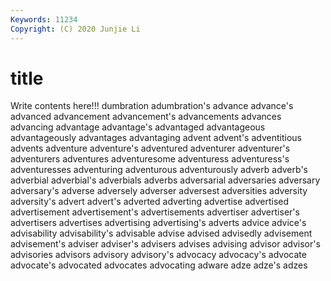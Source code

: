 ```yaml
---
Keywords: 11234
Copyright: (C) 2020 Junjie Li
---
```


# title

Write contents here!!!
dumbration 
adumbration's 
advance 
advance's 
advanced 
advancement
advancement's 
advancements 
advances 
advancing 
advantage 
advantage's 
advantaged 
advantageous 
advantageously 
advantages
advantaging 
advent 
advent's 
adventitious 
advents 
adventure 
adventure's 
adventured 
adventurer 
adventurer's
adventurers 
adventures 
adventuresome 
adventuress 
adventuress's 
adventuresses 
adventuring 
adventurous 
adventurously 
adverb
adverb's 
adverbial 
adverbial's 
adverbials 
adverbs 
adversarial 
adversaries 
adversary 
adversary's 
adverse
adversely 
adverser 
adversest 
adversities 
adversity 
adversity's 
advert 
advert's 
adverted 
adverting
advertise 
advertised 
advertisement 
advertisement's 
advertisements 
advertiser 
advertiser's 
advertisers 
advertises 
advertising
advertising's 
adverts 
advice 
advice's 
advisability 
advisability's 
advisable 
advise 
advised 
advisedly
advisement 
advisement's 
adviser 
adviser's 
advisers 
advises 
advising 
advisor 
advisor's 
advisories
advisors 
advisory 
advisory's 
advocacy 
advocacy's 
advocate 
advocate's 
advocated 
advocates 
advocating
adware 
adze 
adze's 
adzes 
